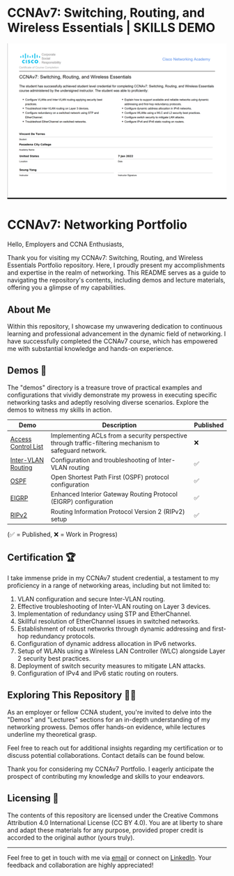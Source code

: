 # CCNAv7: Switching, Routing, and Wireless Essentials |  SKILLS DEMO


![cert-image](assets/imgs/netacad-ccnav7-routing-and-switching-essentials.png)
# CCNAv7: Networking Portfolio

Hello, Employers and CCNA Enthusiasts,

Thank you for visiting my CCNAv7: Switching, Routing, and Wireless Essentials Portfolio repository. Here, I proudly present my accomplishments and expertise in the realm of networking. This README serves as a guide to navigating the repository's contents, including demos and lecture materials, offering you a glimpse of my capabilities.

## About Me

Within this repository, I showcase my unwavering dedication to continuous learning and professional advancement in the dynamic field of networking. I have successfully completed the CCNAv7 course, which has empowered me with substantial knowledge and hands-on experience.

## Demos 🚀

The "demos" directory is a treasure trove of practical examples and configurations that vividly demonstrate my prowess in executing specific networking tasks and adeptly resolving diverse scenarios. Explore the demos to witness my skills in action.

| Demo | Description | Published |
| ---- | ----------- | --------- |
| [Access Control List](/demos/acl) | Implementing ACLs from a security perspective through traffic-filtering mechanism to safeguard network.| ❌ |
| [Inter-VLAN Routing](/demos/inter-vlan-routing) | Configuration and troubleshooting of Inter-VLAN routing | ✅ |
| [OSPF](/demos/ospf) | Open Shortest Path First (OSPF) protocol configuration | ✅ |
| [EIGRP](/demos/eigrp) | Enhanced Interior Gateway Routing Protocol (EIGRP) configuration | ✅ |
| [RIPv2](/demos/ripv2) | Routing Information Protocol Version 2 (RIPv2) setup | ✅ |

(✅ = Published, ❌ = Work in Progress)


## Certification 🏆

I take immense pride in my CCNAv7 student credential, a testament to my proficiency in a range of networking areas, including but not limited to:

1. VLAN configuration and secure Inter-VLAN routing.
2. Effective troubleshooting of Inter-VLAN routing on Layer 3 devices.
3. Implementation of redundancy using STP and EtherChannel.
4. Skillful resolution of EtherChannel issues in switched networks.
5. Establishment of robust networks through dynamic addressing and first-hop redundancy protocols.
6. Configuration of dynamic address allocation in IPv6 networks.
7. Setup of WLANs using a Wireless LAN Controller (WLC) alongside Layer 2 security best practices.
8. Deployment of switch security measures to mitigate LAN attacks.
9. Configuration of IPv4 and IPv6 static routing on routers.

## Exploring This Repository 🕵️‍♂️

As an employer or fellow CCNA student, you're invited to delve into the "Demos" and "Lectures" sections for an in-depth understanding of my networking prowess. Demos offer hands-on evidence, while lectures underline my theoretical grasp.

Feel free to reach out for additional insights regarding my certification or to discuss potential collaborations. Contact details can be found below.

Thank you for considering my CCNAv7 Portfolio. I eagerly anticipate the prospect of contributing my knowledge and skills to your endeavors.

## Licensing 📜

The contents of this repository are licensed under the Creative Commons Attribution 4.0 International License (CC BY 4.0). You are at liberty to share and adapt these materials for any purpose, provided proper credit is accorded to the original author (yours truly).

---

Feel free to get in touch with me via [email](mailto:vince.dev@icloud.com) or connect on [LinkedIn](https://www.linkedin.com/in/vdetorresit/). Your feedback and collaboration are highly appreciated!